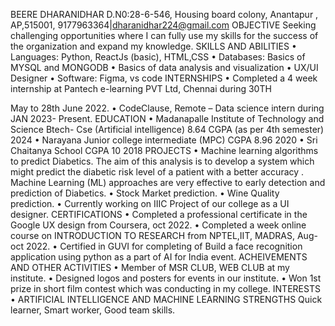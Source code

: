  BEERE DHARANIDHAR 
 D.N0:28-6-546, Housing board colony, Anantapur , AP,515001, 
 9177963364|dharanidhar224@gmail.com
OBJECTIVE 
Seeking challenging opportunities where I can fully use my skills for the success of the 
organization and expand my knowledge.
SKILLS AND ABILITIES 
• Languages: Python, ReactJs (basic), HTML,CSS
• Databases: Basics of MYSQL and MONGODB
• Basics of data analysis and visualization
• UX/UI Designer
• Software: Figma, vs code
INTERNSHIPS 
• Completed a 4 week internship at Pantech e-learning PVT Ltd, Chennai during 30TH
 
May to 28th
 June 2022.
• CodeClause, Remote – Data science intern during JAN 2023- Present.
EDUCATION 
• Madanapalle Institute of Technology and Science 
 Btech- Cse (Artificial intelligence) 8.64 CGPA (as per 4th
 semester) 2024
• Narayana Junior college intermediate (MPC) CGPA 8.96 2020
• Sri Chaitanya School CGPA 10 2018
PROJECTS 
• Machine learning algorithms to predict Diabetics.
 The aim of this analysis is to develop a system which might predict the diabetic 
risk level of a patient with a better accuracy . Machine Learning (ML) approaches are very 
effective to early detection and prediction of Diabetics.
• Stock Market prediction.
• Wine Quality prediction.
• Currently working on IIIC Project of our college as a UI designer.
CERTIFICATIONS 
• Completed a professional certificate in the Google UX design from Coursera, oct 2022.
• Completed a week online course on INTRODUCTION TO RESEARCH from NPTEL,IIT,
MADRAS, Aug-oct 2022.
• Certified in GUVI for completing of Build a face recognition application using python
as a part of AI for India event.
ACHEIVEMENTS AND OTHER ACTIVITIES 
• Member of MSR CLUB, WEB CLUB at my institute.
• Designed logos and posters for events in our institute.
• Won 1st prize in short film contest which was conducting in my college.
INTERESTS 
• ARTIFICIAL INTELLIGENCE AND MACHINE LEARNING
STRENGTHS 
Quick learner, Smart worker, Good team skills.
